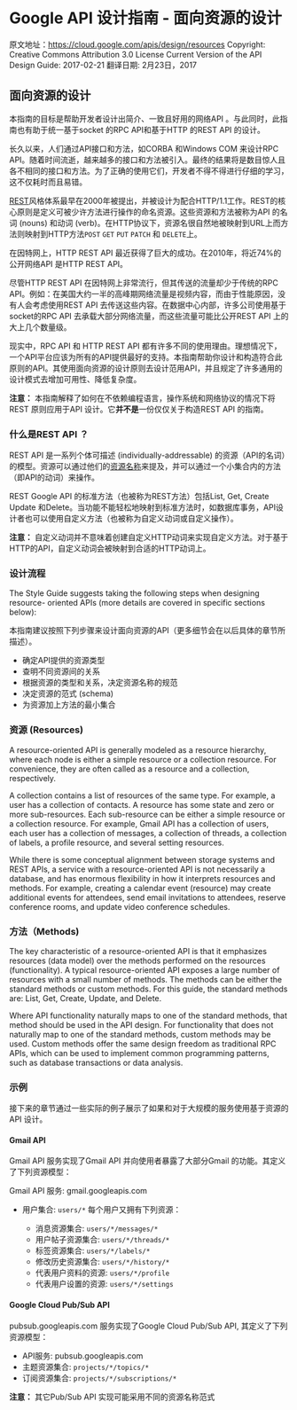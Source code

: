 # Google API 设计指南 - 面向资源的设计

原文地址：https://cloud.google.com/apis/design/resources
Copyright: Creative Commons Attribution 3.0 License
Current Version of the API Design Guide: 2017-02-21
翻译日期: 2月23日，2017

## 面向资源的设计

本指南的目标是帮助开发者设计出简介、一致且好用的网络API 。与此同时，此指南也有助于统一基于socket 的RPC API和基于HTTP 的REST API 的设计。

长久以来，人们通过API接口和方法，如CORBA 和Windows COM 来设计RPC API。随着时间流逝，越来越多的接口和方法被引入。最终的结果将是数目惊人且各不相同的接口和方法。为了正确的使用它们，开发者不得不得进行仔细的学习，这不仅耗时而且易错。

[REST](http://en.wikipedia.org/wiki/Representational_state_transfer)风格体系最早在2000年被提出，并被设计为配合HTTP/1.1工作。REST的核心原则是定义可被少许方法进行操作的命名资源。这些资源和方法被称为API 的名词 (nouns) 和动词 (verb)。在HTTP协议下，资源名很自然地被映射到URL上而方法则映射到HTTP方法`POST` `GET` `PUT` `PATCH` 和 `DELETE`上。

在因特网上，HTTP REST API 最近获得了巨大的成功。在2010年，将近74%的公开网络API 是HTTP REST API。

尽管HTTP REST API 在因特网上非常流行，但其传送的流量却少于传统的RPC API。例如：在美国大约一半的高峰期网络流量是视频内容，而由于性能原因，没有人会考虑使用REST API 去传送这些内容。在数据中心内部，许多公司使用基于socket的RPC API 去承载大部分网络流量，而这些流量可能比公开REST API 上的大上几个数量级。

现实中，RPC API 和 HTTP REST API 都有许多不同的使用理由。理想情况下，一个API平台应该为所有的API提供最好的支持。本指南帮助你设计和构造符合此原则的API。其使用面向资源的设计原则去设计范用API，并且规定了许多通用的设计模式去增加可用性、降低复杂度。

**注意：** 本指南解释了如何在不依赖编程语言，操作系统和网络协议的情况下将REST 原则应用于API 设计。它**并不是**一份仅仅关于构造REST API 的指南。

### 什么是REST API ？

REST API 是一系列个体可描述 (individually-addressable) 的资源（API的名词）的模型。资源可以通过他们的[资源名称](https://cloud.google.com/apis/design/resource_names)来提及，并可以通过一个小集合内的方法（即API的动词）来操作。

REST Google API 的标准方法（也被称为REST方法）包括List, Get, Create Update 和Delete。当功能不能轻松地映射到标准方法时，如数据库事务，API设计者也可以使用自定义方法（也被称为自定义动词或自定义操作）。

**注意：** 自定义动词并不意味着创建自定义HTTP动词来实现自定义方法。对于基于HTTP的API，自定义动词会被映射到合适的HTTP动词上。

### 设计流程

The Style Guide suggests taking the following steps when designing resource- oriented APIs (more details are covered in specific sections below):

本指南建议按照下列步骤来设计面向资源的API（更多细节会在以后具体的章节所描述）。

* 确定API提供的资源类型
* 查明不同资源间的关系
* 根据资源的类型和关系，决定资源名称的规范
* 决定资源的范式 (schema)
* 为资源加上方法的最小集合


### 资源 (Resources)

A resource-oriented API is generally modeled as a resource hierarchy, where each node is either a simple resource or a collection resource. For convenience, they are often called as a resource and a collection, respectively.

A collection contains a list of resources of the same type. For example, a user has a collection of contacts.
A resource has some state and zero or more sub-resources. Each sub-resource can be either a simple resource or a collection resource.
For example, Gmail API has a collection of users, each user has a collection of messages, a collection of threads, a collection of labels, a profile resource, and several setting resources.

While there is some conceptual alignment between storage systems and REST APIs, a service with a resource-oriented API is not necessarily a database, and has enormous flexibility in how it interprets resources and methods. For example, creating a calendar event (resource) may create additional events for attendees, send email invitations to attendees, reserve conference rooms, and update video conference schedules.

### 方法（Methods)

The key characteristic of a resource-oriented API is that it emphasizes resources (data model) over the methods performed on the resources (functionality). A typical resource-oriented API exposes a large number of resources with a small number of methods. The methods can be either the standard methods or custom methods. For this guide, the standard methods are: List, Get, Create, Update, and Delete.

Where API functionality naturally maps to one of the standard methods, that method should be used in the API design. For functionality that does not naturally map to one of the standard methods, custom methods may be used. Custom methods offer the same design freedom as traditional RPC APIs, which can be used to implement common programming patterns, such as database transactions or data analysis.

### 示例

接下来的章节通过一些实际的例子展示了如果和对于大规模的服务使用基于资源的API 设计。

#### Gmail API
Gmail API 服务实现了Gmail API 并向使用者暴露了大部分Gmail 的功能。其定义了下列资源模型：

Gmail API 服务: gmail.googleapis.com

* 用户集合: `users/*`  每个用户又拥有下列资源：

    * 消息资源集合: `users/*/messages/*`
    * 用户帖子资源集合: `users/*/threads/*`
    * 标签资源集合: `users/*/labels/*`
    * 修改历史资源集合: `users/*/history/*`
    * 代表用户资料的资源: `users/*/profile`
    * 代表用户设置的资源: `users/*/settings`

#### Google Cloud Pub/Sub API

pubsub.googleapis.com 服务实现了Google Cloud Pub/Sub API, 其定义了下列资源模型： 

* API服务: pubsub.googleapis.com
* 主题资源集合: `projects/*/topics/*`
* 订阅资源集合: `projects/*/subscriptions/*`

**注意：**  其它Pub/Sub API 实现可能采用不同的资源名称范式


